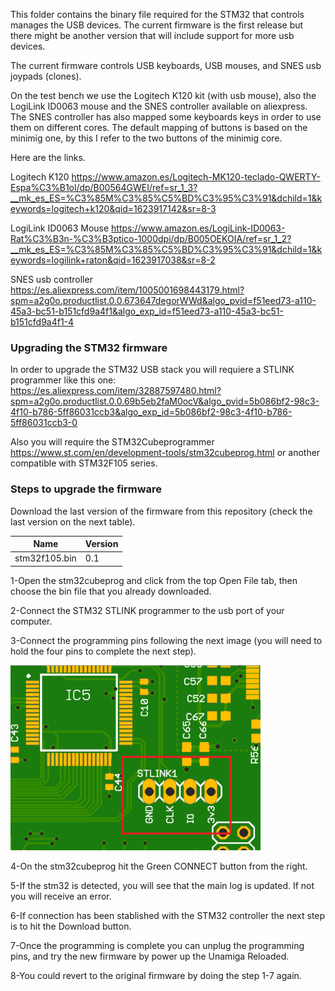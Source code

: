 This folder contains the binary file required for the STM32 that controls manages the USB devices. The current firmware is the first release but there might be another version that will include support for more usb devices.

The current firmware controls USB keyboards, USB mouses, and SNES usb joypads (clones). 

On the test bench we use the Logitech K120 kit (with usb mouse), also the LogiLink ID0063 mouse and the SNES controller available on aliexpress. The SNES controller has also mapped some keyboards keys in order
to use them on different cores. The default mapping of buttons is based on the minimig one, by this I refer to the two buttons of the minimig core.

Here are the links.

Logitech K120 https://www.amazon.es/Logitech-MK120-teclado-QWERTY-Espa%C3%B1ol/dp/B00564GWEI/ref=sr_1_3?__mk_es_ES=%C3%85M%C3%85%C5%BD%C3%95%C3%91&dchild=1&keywords=logitech+k120&qid=1623917142&sr=8-3

LogiLink ID0063 Mouse https://www.amazon.es/LogiLink-ID0063-Rat%C3%B3n-%C3%B3ptico-1000dpi/dp/B005OEKOIA/ref=sr_1_2?__mk_es_ES=%C3%85M%C3%85%C5%BD%C3%95%C3%91&dchild=1&keywords=logilink+raton&qid=1623917038&sr=8-2

SNES usb controller https://es.aliexpress.com/item/1005001698443179.html?spm=a2g0o.productlist.0.0.673647degorWWd&algo_pvid=f51eed73-a110-45a3-bc51-b151cfd9a4f1&algo_exp_id=f51eed73-a110-45a3-bc51-b151cfd9a4f1-4 

### Upgrading the STM32 firmware

In order to upgrade the STM32 USB stack you will requiere a STLINK programmer like this one: https://es.aliexpress.com/item/32887597480.html?spm=a2g0o.productlist.0.0.69b5eb2faM0ocV&algo_pvid=5b086bf2-98c3-4f10-b786-5ff86031ccb3&algo_exp_id=5b086bf2-98c3-4f10-b786-5ff86031ccb3-0

Also you will require the STM32Cubeprogrammer https://www.st.com/en/development-tools/stm32cubeprog.html or another compatible with STM32F105 series.

### Steps to upgrade the firmware

Download the last version of the firmware from this repository (check the last version on the next table).

| Name           | Version       |
| -------------- | ------------- |
| stm32f105.bin  | 0.1           |

1-Open the stm32cubeprog and click from the top  Open File tab, then choose the bin file that you already downloaded.

2-Connect the STM32 STLINK programmer to the usb port of your computer.

3-Connect the programming pins following the next image (you will need to hold the four pins to complete the next step).

<img src="https://github.com/arananet/Unamiga_Reloaded/blob/main/images/programming.png?raw=true" width="400"/>

4-On the stm32cubeprog hit the Green CONNECT button from the right.

5-If the stm32 is detected, you will see that the main log is updated. If not you will receive an error.

6-If connection has been stablished with the STM32 controller the next step is to hit the Download button.

7-Once the programming is complete you can unplug the programming pins, and try the new firmware by power up the Unamiga Reloaded.

8-You could revert to the original firmware by doing the step 1-7 again.
